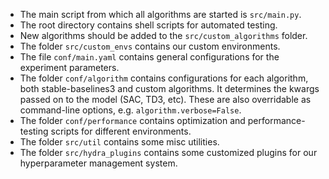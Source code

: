 * The main script from which all algorithms are started is `src/main.py`.
* The root directory contains shell scripts for automated testing.
* New algorithms should be added to the `src/custom_algorithms` folder.
* The folder `src/custom_envs` contains our custom environments.
* The file `conf/main.yaml` contains general configurations for the experiment parameters.
* The folder `conf/algorithm` contains configurations for each algorithm, both stable-baselines3 and custom algorithms.
  It determines the kwargs passed on to the model (SAC, TD3, etc).
  These are also overridable as command-line options, e.g. `algorithm.verbose=False`.
* The folder `conf/performance` contains optimization and performance-testing scripts for different environments.
* The folder `src/util` contains some misc utilities.
* The folder `src/hydra_plugins` contains some customized plugins for our hyperparameter management system.
